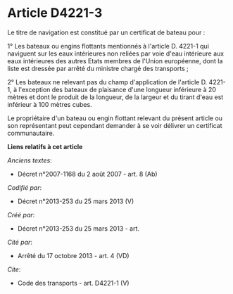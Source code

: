 # Article D4221-3

Le titre de navigation est constitué par un certificat de bateau pour : 

1° Les bateaux ou engins flottants mentionnés à l'article D. 4221-1 qui naviguent sur les eaux intérieures non reliées par
voie d'eau intérieure aux eaux intérieures des autres Etats membres de l'Union européenne, dont la liste est dressée par
arrêté du ministre chargé des transports ; 

2° Les bateaux ne relevant pas du champ d'application de l'article D. 4221-1, à l'exception des bateaux de plaisance d'une
longueur inférieure à 20 mètres et dont le produit de la longueur, de la largeur et du tirant d'eau est inférieur à 100
mètres cubes. 

Le propriétaire d'un bateau ou engin flottant relevant du présent article ou son représentant peut cependant demander à se
voir délivrer un certificat communautaire.

**Liens relatifs à cet article**

_Anciens textes_:

  - Décret n°2007-1168 du 2 août 2007 - art. 8 (Ab)

_Codifié par_:

  - Décret n°2013-253 du 25 mars 2013 (V)

_Créé par_:

  - Décret n°2013-253 du 25 mars 2013 - art.

_Cité par_:

  - Arrêté du 17 octobre 2013 - art. 4 (VD)

_Cite_:

  - Code des transports - art. D4221-1 (V)
